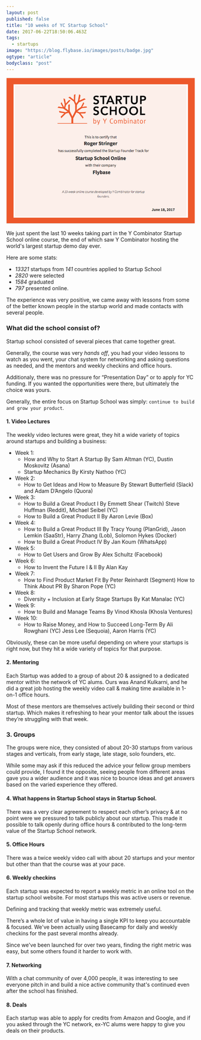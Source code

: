 ```yaml
---
layout: post
published: false
title: "10 weeks of YC Startup School"
date: 2017-06-22T18:50:06.463Z
tags:
  - startups
image: "https://blog.flybase.io/images/posts/badge.jpg"
ogtype: "article"
bodyclass: "post"
---
```


<div class="box-wrap"><div class="box">
	<img src="/images/posts/cert.png" />
</div></div>

We just spent the last 10 weeks taking part in the Y Combinator Startup School online course, the end of which saw Y Combinator hosting the world's largest startup demo day ever.

Here are some stats:

- _13321_ startups from _141_ countries applied to Startup School
- _2820_ were selected
- _1584_ graduated
- _797_ presented online.

The experience was very positive, we came away with lessons from some of the better known people in the startup world and made contacts with several people.

### What did the school consist of?

Startup school consisted of several pieces that came together great.

Generally, the course was very _hands off_, you had your video lessons to watch as you went, your chat system for networking and asking questions as needed, and the mentors and weekly checkins and office hours.

Additionaly, there was no pressure for “Presentation Day” or to apply for YC funding. If you wanted the opportunities were there, but ultimately the choice was yours.

Generally, the entire focus on Startup School was simply: `continue to build and grow your product`.

#### 1. Video Lectures

The weekly video lectures were great, they hit a wide variety of topics around startups and building a business:

- Week 1:
	- How and Why to Start A Startup By Sam Altman (YC), Dustin Moskovitz (Asana)
	- Startup Mechanics By Kirsty Nathoo (YC)
- Week 2:
	- How to Get Ideas and How to Measure By Stewart Butterfield (Slack) and Adam D’Angelo (Quora)
- Week 3:
	- How to Build a Great Product I By Emmett Shear (Twitch) Steve Huffman (Reddit), Michael Seibel (YC)
	- How to Build a Great Product II By Aaron Levie (Box)
- Week 4:
	- How to Build a Great Product III By Tracy Young (PlanGrid), Jason Lemkin (SaaStr), Harry Zhang (Lob), Solomon Hykes (Docker)
	- How to Build a Great Product IV By Jan Koum (WhatsApp)
- Week 5:
	- How to Get Users and Grow By Alex Schultz (Facebook)
 - Week 6:
	- How to Invent the Future I & II By Alan Kay
- Week 7:
	- How to Find Product Market Fit By Peter Reinhardt (Segment) How to Think About PR By Sharon Pope (YC)
- Week 8:
	- Diversity + Inclusion at Early Stage Startups By Kat Manalac (YC)
- Week 9:
	- How to Build and Manage Teams By Vinod Khosla (Khosla Ventures)
- Week 10:
	- How to Raise Money, and How to Succeed Long-Term By Ali Rowghani (YC) Jess Lee (Sequoia), Aaron Harris (YC)

Obviously, these can be more useful depending on where your startups is right now, but they hit a wide variety of topics for that purpose.

#### 2. Mentoring

Each Startup was added to a group of about 20 & assigned to a dedicated mentor within the network of YC alums. Ours was Anand Kulkarni, and he did a great job hosting the weekly video call & making time available in 1-on-1 office hours.

Most of these mentors are themselves actively building their second or third startup. Which makes it refreshing to hear your mentor talk about the issues they’re struggling with that week.

### 3. Groups

The groups were nice, they consisted of about 20-30 startups from various stages and verticals, from early stage, late stage, solo founders, etc.

While some may ask if this reduced the advice your fellow group members could provide, I found it the opposite, seeing people from different areas gave you a wider audience and it was nice to bounce ideas and get answers based on the varied experience they offered.

#### 4. What happens in Startup School stays in Startup School.

There was a very clear agreement to respect each other’s privacy & at no point were we pressured to talk publicly about our startup. This made it possible to talk openly during office hours & contributed to the long-term value of the Startup School network.

#### 5. Office Hours

There was a twice weekly video call with about 20 startups and your mentor but other than that the course was at your pace.

#### 6. Weekly checkins

Each startup was expected to report a weekly metric in an online tool on the startup school website. For most startups this was active users or revenue.

Defining and tracking that weekly metric was extremely useful.

There’s a whole lot of value in having a single KPI to keep you accountable & focused. We've been actually using Basecamp for daily and weekly checkins for the past several months already.

Since we've been launched for over two years, finding the right metric was easy, but some others found it harder to work with.

#### 7. Networking

With a chat community of over 4,000 people, it was interesting to see everyone pitch in and build a nice active community that's continued even after the school has finished.

#### 8. Deals

Each startup was able to apply for credits from Amazon and Google, and if you asked through the YC network, ex-YC alums were happy to give you deals on their products.
